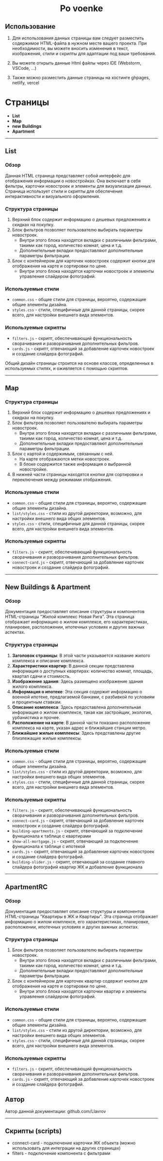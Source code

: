 <h1 align="center">Po voenke</h1>

## Использование

1. Для использования данных страницы вам следует разместить содержимое HTML-файла в нужном месте вашего проекта. При необходимости, вы можете вносить изменения в текст, изображения, стили и скрипты для адаптации под ваши требования.

2. Вы можете открыть данные Html файлы через IDE (Webstorm, VSCode, ...)

3. Также можно разместить данные страницы на хостинге ghpages, netlify, vercel


# Страницы

- **List**
- **Map**
- **new Buildings**
- **Apartment**

---

## List

### Обзор

Данная HTML страница представляет собой интерфейс для отображения информации о новостройках. Она включает в себя фильтры, карточки новостроек и элементы для визуализации данных. Страница использует стили и скрипты для обеспечения интерактивности и визуального оформления.

### Структура страницы

1. Верхний блок содержит информацию о дешевых предложениях и скидках на покупку.
2. Блок фильтров позволяет пользователю выбирать параметры новостроек.
    - Внутри этого блока находятся вкладки с различными фильтрами, такими как город, количество комнат, цена и т.д.
    - Дополнительные вкладки предоставляют дополнительные параметры фильтрации.
3. Блок с контейнером для карточек новостроек содержит кнопки для отображения на карте и сортировки по цене.
    - Внутри этого блока находятся карточки новостроек и элементы управления слайдером фотографий.


### Используемые стили

- `common.css` - общие стили для страницы, вероятно, содержащие общие элементы дизайна.
- `styles.css` - стили, специфичные для данной страницы, скорее всего, для настройки внешнего вида элементов.

### Используемые скрипты

- `filters.js` - скрипт, обеспечивающий функциональность сворачивания и разворачивания дополнительных фильтров.
- `cards.js` - скрипт, отвечающий за добавление карточек новостроек и создание слайдера фотографий.

Общий дизайн страницы строится на основе классов, определенных в используемых стилях, и оживляется с помощью скриптов.

---

## Map

### Структура страницы

1. Верхний блок содержит информацию о дешевых предложениях и скидках на покупку.
2. Блок фильтров позволяет пользователю выбирать параметры новостроек.
   - Внутри этого блока находятся вкладки с различными фильтрами, такими как город, количество комнат, цена и т.д.
   - Дополнительные вкладки предоставляют дополнительные параметры фильтрации. 
3. Блок с картой и содержимым, связанным с ней.
   - На карте отображаются метки новостроек.
   - В блоке содержится также информация о выбранной новостройке.
4. В нижней части страницы находятся кнопки для сортировки и переключения между режимами отображения.

### Используемые стили

- `common.css` - общие стили для страницы, вероятно, содержащие общие элементы дизайна.
- `list/styles.css` - стили из другой директории, возможно, для настройки внешнего вида общих элементов.
- `styles.css` - стили, специфичные для данной страницы, скорее всего, для настройки внешнего вида элементов.

### Используемые скрипты

- `filters.js` - скрипт, обеспечивающий функциональность сворачивания и разворачивания дополнительных фильтров.
- `connect-card.js` - скрипт, отвечающий за добавление карточек новостроек и создание слайдера фотографий.

---

## New Buildings & Apartment

### Обзор

Документация предоставляет описание структуры и компонентов HTML-страницы "Жилой комплекс Новая Рига". Эта страница отображает информацию о жилом комплексе, его характеристиках, планировке, расположении, ипотечных условиях и других важных аспектах.

### Структура страницы

1. **Заголовок страницы**: В этой части указывается название жилого комплекса и описание комплекса.
2. **Характеристики квартир**: В данной секции представлена информация о доступных квартирах: количество комнат, площадь, квартал сдачи и стоимость.
3. **Изображение здания**: Здесь размещено изображение здания жилого комплекса.
4. **Информация о ипотеке**: Эта секция содержит информацию о военной ипотеке, предлагаемой банками, с разбивкой по условиям и процентным ставкам.
5. **Описание комплекса**: Здесь предоставлена дополнительная информация о жилом комплексе, такая как застройщик, экология, урбанистика и прочее.
6. **Расположение на карте**: В данной части показано расположение комплекса на карте, указан адрес и ближайшие станции метро.
7. **Ближайшие жилые комплексы**: Здесь представлены другие близлежащие жилые комплексы.

### Используемые стили

- `common.css` - общие стили для страницы, вероятно, содержащие общие элементы дизайна.
- `list/styles.css` - стили из другой директории, возможно, для настройки внешнего вида общих элементов.
- `styles.css` - стили, специфичные для данной страницы, скорее всего, для настройки внешнего вида элементов.

### Используемые скрипты

- `filters.js` - скрипт, обеспечивающий функциональность сворачивания и разворачивания дополнительных фильтров.
- `connect-card.js` - скрипт, отвечающий за добавление карточек новостроек и создание слайдера фотографий.
- `building-apartments.js` - скрипт, отвечающий за подключение функционала к таблице с квартирами
- `show-all-mortgage.js` - скрипт, отвечающий за подключение функционала к таблице с ипотекой
- `cards.js` - скрипт, отвечающий за добавление карточек новостроек и создание слайдера фотографий.
- `building-slider.js` - скрипт, отвечающий за создание главного слайдера фотографий квартир ЖК и добавление функционала

---

## ApartmentRC

### Обзор

Документация предоставляет описание структуры и компонентов HTML-страницы "Квартиры в ЖК и Квартиры". Эта страница отображает информацию о жилом комплексе, его характеристиках, планировке, расположении, ипотечных условиях и других важных аспектах.

### Структура страницы

1. Блок фильтров позволяет пользователю выбирать параметры новостроек.
   - Внутри этого блока находятся вкладки с различными фильтрами, такими как город, количество комнат, цена и т.д.
   - Дополнительные вкладки предоставляют дополнительные параметры фильтрации.
2. Блок с контейнером для карточек квартир содержит кнопки для отображения на карте и сортировки по цене.
   - Внутри этого блока находятся карточки квартир и элементы управления слайдером фотографий.

### Используемые стили

- `common.css` - общие стили для страницы, вероятно, содержащие общие элементы дизайна.
- `list/styles.css` - стили из другой директории, возможно, для настройки внешнего вида общих элементов.
- `styles.css` - стили, специфичные для данной страницы, скорее всего, для настройки внешнего вида элементов.

### Используемые скрипты

- `filters.js` - скрипт, обеспечивающий функциональность сворачивания и разворачивания дополнительных фильтров.
- `cards.js` - скрипт, отвечающий за добавление карточек новостроек и создание слайдера фотографий.

## Автор

Автор данной документации: github.com/Llavrov

---

## Скрипты (scripts)

- connect-card - подключение карточки ЖК объекта (можно использовать для интеграции на других страницах)
- filters - подключение компонента с фильтрами 

